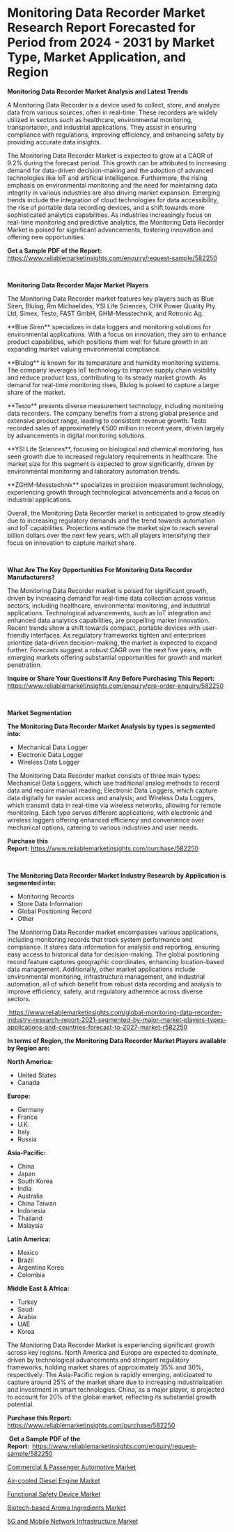 <p><h1>Monitoring Data Recorder Market Research Report Forecasted for Period from 2024 -  2031 by Market Type, Market Application, and Region</h1></p><p><strong>Monitoring Data Recorder Market Analysis and Latest Trends</strong></p>
<p><p>A Monitoring Data Recorder is a device used to collect, store, and analyze data from various sources, often in real-time. These recorders are widely utilized in sectors such as healthcare, environmental monitoring, transportation, and industrial applications. They assist in ensuring compliance with regulations, improving efficiency, and enhancing safety by providing accurate data insights.</p><p>The Monitoring Data Recorder Market is expected to grow at a CAGR of 9.2% during the forecast period. This growth can be attributed to increasing demand for data-driven decision-making and the adoption of advanced technologies like IoT and artificial intelligence. Furthermore, the rising emphasis on environmental monitoring and the need for maintaining data integrity in various industries are also driving market expansion. Emerging trends include the integration of cloud technologies for data accessibility, the rise of portable data recording devices, and a shift towards more sophisticated analytics capabilities. As industries increasingly focus on real-time monitoring and predictive analytics, the Monitoring Data Recorder Market is poised for significant advancements, fostering innovation and offering new opportunities.</p></p>
<p><strong>Get a Sample PDF of the Report:&nbsp;</strong> <a href="https://www.reliablemarketinsights.com/enquiry/request-sample/582250?utm_campaign=1549&utm_medium=2&utm_source=Github&utm_content=ia&utm_term=12102024&utm_id=monitoring-data-recorder">https://www.reliablemarketinsights.com/enquiry/request-sample/582250</a></p>
<p>&nbsp;</p>
<p><strong>Monitoring Data Recorder Major Market Players</strong></p>
<p><p>The Monitoring Data Recorder market features key players such as Blue Siren, Blulog, Rm Michaelides, YSI Life Sciences, CHK Power Quality Pty Ltd, Simex, Testo, FAST GmbH, GHM-Messtechnik, and Rotronic Ag. </p><p>**Blue Siren** specializes in data loggers and monitoring solutions for environmental applications. With a focus on innovation, they aim to enhance product capabilities, which positions them well for future growth in an expanding market valuing environmental compliance.</p><p>**Blulog** is known for its temperature and humidity monitoring systems. The company leverages IoT technology to improve supply chain visibility and reduce product loss, contributing to its steady market growth. As demand for real-time monitoring rises, Blulog is poised to capture a larger share of the market.</p><p>**Testo** presents diverse measurement technology, including monitoring data recorders. The company benefits from a strong global presence and extensive product range, leading to consistent revenue growth. Testo recorded sales of approximately €500 million in recent years, driven largely by advancements in digital monitoring solutions.</p><p>**YSI Life Sciences**, focusing on biological and chemical monitoring, has seen growth due to increased regulatory requirements in healthcare. The market size for this segment is expected to grow significantly, driven by environmental monitoring and laboratory automation trends.</p><p>**ZGHM-Messtechnik** specializes in precision measurement technology, experiencing growth through technological advancements and a focus on industrial applications.</p><p>Overall, the Monitoring Data Recorder market is anticipated to grow steadily due to increasing regulatory demands and the trend towards automation and IoT capabilities. Projections estimate the market size to reach several billion dollars over the next few years, with all players intensifying their focus on innovation to capture market share.</p></p>
<p>&nbsp;</p>
<p><strong>What Are The Key Opportunities For Monitoring Data Recorder Manufacturers?</strong></p>
<p><p>The Monitoring Data Recorder market is poised for significant growth, driven by increasing demand for real-time data collection across various sectors, including healthcare, environmental monitoring, and industrial applications. Technological advancements, such as IoT integration and enhanced data analytics capabilities, are propelling market innovation. Recent trends show a shift towards compact, portable devices with user-friendly interfaces. As regulatory frameworks tighten and enterprises prioritize data-driven decision-making, the market is expected to expand further. Forecasts suggest a robust CAGR over the next five years, with emerging markets offering substantial opportunities for growth and market penetration.</p></p>
<p><strong>Inquire or Share Your Questions If Any Before Purchasing This Report:</strong> <a href="https://www.reliablemarketinsights.com/enquiry/pre-order-enquiry/582250?utm_campaign=1549&utm_medium=2&utm_source=Github&utm_content=ia&utm_term=12102024&utm_id=monitoring-data-recorder">https://www.reliablemarketinsights.com/enquiry/pre-order-enquiry/582250</a></p>
<p>&nbsp;</p>
<p><strong>Market Segmentation</strong></p>
<p><strong>The Monitoring Data Recorder Market Analysis by types is segmented into:</strong></p>
<p><ul><li>Mechanical Data Logger</li><li>Electronic Data Logger</li><li>Wireless Data Logger</li></ul></p>
<p><p>The Monitoring Data Recorder market consists of three main types: Mechanical Data Loggers, which use traditional analog methods to record data and require manual reading; Electronic Data Loggers, which capture data digitally for easier access and analysis; and Wireless Data Loggers, which transmit data in real-time via wireless networks, allowing for remote monitoring. Each type serves different applications, with electronic and wireless loggers offering enhanced efficiency and convenience over mechanical options, catering to various industries and user needs.</p></p>
<p><strong>Purchase this Report:&nbsp;</strong><a href="https://www.reliablemarketinsights.com/purchase/582250?utm_campaign=1549&utm_medium=2&utm_source=Github&utm_content=ia&utm_term=12102024&utm_id=monitoring-data-recorder">https://www.reliablemarketinsights.com/purchase/582250</a></p>
<p>&nbsp;</p>
<p><strong>The Monitoring Data Recorder Market Industry Research by Application is segmented into:</strong></p>
<p><ul><li>Monitoring Records</li><li>Store Data Information</li><li>Global Positioning Record</li><li>Other</li></ul></p>
<p><p>The Monitoring Data Recorder market encompasses various applications, including monitoring records that track system performance and compliance. It stores data information for analysis and reporting, ensuring easy access to historical data for decision-making. The global positioning record feature captures geographic coordinates, enhancing location-based data management. Additionally, other market applications include environmental monitoring, infrastructure management, and industrial automation, all of which benefit from robust data recording and analysis to improve efficiency, safety, and regulatory adherence across diverse sectors.</p></p>
<p><a href="https://www.reliablemarketinsights.com/global-monitoring-data-recorder-industry-research-report-2021-segmented-by-major-market-players-types-applications-and-countries-forecast-to-2027-market-r582250?utm_campaign=1549&utm_medium=2&utm_source=Github&utm_content=ia&utm_term=12102024&utm_id=monitoring-data-recorder">&nbsp;https://www.reliablemarketinsights.com/global-monitoring-data-recorder-industry-research-report-2021-segmented-by-major-market-players-types-applications-and-countries-forecast-to-2027-market-r582250</a></p>
<p><strong>In terms of Region, the Monitoring Data Recorder Market Players available by Region are:</strong></p>
<p>
    <p> <strong> North America: </strong>
        <ul>
            <li>United States</li>
            <li>Canada</li>
        </ul>
        </p> 
    <p> <strong> Europe: </strong>
        <ul>
            <li>Germany</li>
            <li>France</li>
            <li>U.K.</li>
            <li>Italy</li>
            <li>Russia</li>
        </ul>
        </p> 
    <p> <strong> Asia-Pacific: </strong>
        <ul>
            <li>China</li>
            <li>Japan</li>
            <li>South Korea</li>
            <li>India</li>
            <li>Australia</li>
            <li>China Taiwan</li>
            <li>Indonesia</li>
            <li>Thailand</li>
            <li>Malaysia</li>
        </ul>
        </p> 
    <p> <strong> Latin America: </strong>
        <ul>
            <li>Mexico</li>
            <li>Brazil</li>
            <li>Argentina Korea</li>
            <li>Colombia</li>
        </ul>
        </p> 
    <p> <strong> Middle East & Africa: </strong>
        <ul>
            <li>Turkey</li>
            <li>Saudi</li>
            <li>Arabia</li>
            <li>UAE</li>
            <li>Korea</li>
        </ul>
    </p>
    </p>
<p><p>The Monitoring Data Recorder Market is experiencing significant growth across key regions. North America and Europe are expected to dominate, driven by technological advancements and stringent regulatory frameworks, holding market shares of approximately 35% and 30%, respectively. The Asia-Pacific region is rapidly emerging, anticipated to capture around 25% of the market share due to increasing industrialization and investment in smart technologies. China, as a major player, is projected to account for 20% of the global market, reflecting its substantial growth potential.</p></p>
<p><strong>Purchase this Report: </strong><a href="https://www.reliablemarketinsights.com/purchase/582250?utm_campaign=1549&utm_medium=2&utm_source=Github&utm_content=ia&utm_term=12102024&utm_id=monitoring-data-recorder">https://www.reliablemarketinsights.com/purchase/582250</a></p>
<p>&nbsp;<strong>Get a Sample PDF of the Report:&nbsp;&nbsp;</strong><a href="https://www.reliablemarketinsights.com/enquiry/request-sample/582250?utm_campaign=1549&utm_medium=2&utm_source=Github&utm_content=ia&utm_term=12102024&utm_id=monitoring-data-recorder">https://www.reliablemarketinsights.com/enquiry/request-sample/582250</a></p>
<p><strong></strong></p>
<p><p><a href="https://www.linkedin.com/pulse/digital-transformation-commercial-passenger-automotive-industry-k6jbf?utm_campaign=1549&utm_medium=2&utm_source=Github&utm_content=ia&utm_term=12102024&utm_id=monitoring-data-recorder">Commercial & Passenger Automotive Market</a></p><p><a href="https://github.com/loftinirkaakcsu/Market-Research-Report-List-1/blob/main/air-cooled-diesel-engine-market.md?utm_campaign=1549&utm_medium=2&utm_source=Github&utm_content=ia&utm_term=12102024&utm_id=monitoring-data-recorder">Air-cooled Diesel Engine Market</a></p><p><a href="https://www.linkedin.com/pulse/analyzing-global-functional-safety-device-market-growth-ssc3c?utm_campaign=1549&utm_medium=2&utm_source=Github&utm_content=ia&utm_term=12102024&utm_id=monitoring-data-recorder">Functional Safety Device Market</a></p><p><a href="https://github.com/cliffxbwergin/Market-Research-Report-List-1/blob/main/biotech-based-aroma-ingredients-market.md?utm_campaign=1549&utm_medium=2&utm_source=Github&utm_content=ia&utm_term=12102024&utm_id=monitoring-data-recorder">Biotech-based Aroma Ingredients Market</a></p><p><a href="https://www.linkedin.com/pulse/5g-mobile-network-infrastructure-market-industry-trends-forecast-pe3ne?utm_campaign=1549&utm_medium=2&utm_source=Github&utm_content=ia&utm_term=12102024&utm_id=monitoring-data-recorder">5G and Mobile Network Infrastructure Market</a></p></p>